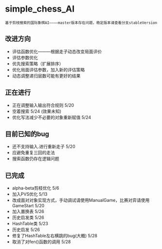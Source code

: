 # simple_chess_AI

`基于剪枝搜索的国际象棋AI————master版本存在问题，稳定版本请查看分支stableVersion`

## 改进方向

* 评估函数优化———根据走子动态改变局面评价
* 评估参数优化
* 优先搜索策略（扩展排序）
* 优化局面评估参数，加入新的评估策略
* 动态调整递归层数可能有更好的结果

## 正在进行

* 正在调整输入输出符合规则 5/20
* 空着搜索 5/24 (效果未知)
* 优化写法减少不必要的对象重新赋值 5/24

## 目前已知的bug

* 还不支持输入.进行重新走子 5/20
* 应避免重复三回的走法
* 搜索函数仍存在逻辑问题

## 已完成

* alpha-beta剪枝优化 5/6
* 加入PVS优化 5/13
* 改成面对对象实现方式，手动调试请使用ManualGame，比赛对弈请使用GameStart 5/20
* 加入置换表 5/26
* 历史启发类 5/26
* HashTable类 5/23
* 历史启发 5/26
* 修复了HashTable左右横跳的bug(大概) 5/28
* 取消了对fen()函数的调用 5/28
